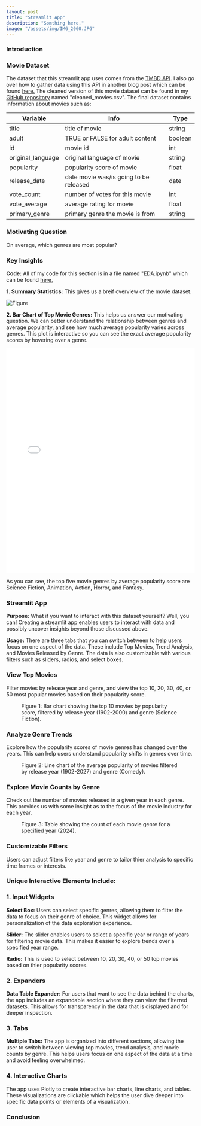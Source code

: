 ```yaml
---
layout: post
title: "Streamlit App"
description: "Somthing here."
image: "/assets/img/IMG_2060.JPG"
--- 
```


### Introduction

### Movie Dataset
The dataset that this streamlit app uses comes from the [TMBD API](https://developer.themoviedb.org/docs/getting-started). I also go over how to gather data using this API in another blog post which can be found [here.](https://laurenscarzella.github.io/my-blog/blog/api/) The cleaned version of this movie dataset can be found in my [GitHub repository](https://github.com/laurenscarzella/my-api) named "cleaned_movies.csv". The final dataset contains information about movies such as:

| Variable          | Info                                   | Type     |
|-------------------|----------------------------------------|----------|
| title             | title of movie                         | string   |
| adult             | TRUE or FALSE for adult content        | boolean  |
| id                | movie id                               | int      |
| original_language | original language of movie             | string   |
| popularity        | popularity score of movie              | float    |
| release_date      | date movie was/is going to be released | date     |
| vote_count        | number of votes for this movie         | int      |
| vote_average      | average rating for movie               | float    |
| primary_genre     | primary genre the movie is from        | string   |

### Motivating Question
On average, which genres are most popular?

### Key Insights
**Code:** All of my code for this section is in a file named "EDA.ipynb" which can be found [here.](https://github.com/laurenscarzella/my-api/blob/main/EDA.ipynb)

**1. Summary Statistics:** This gives us a breif overview of the movie dataset.

![Figure]({{site.url}}/{{site.baseurl}}/assets/img/summary_stats.png)

**2. Bar Chart of Top Movie Genres:** This helps us answer our motivating question. We can better understand the relationship between genres and average popularity, and see how much average popularity varies across genres. This plot is interactive so you can see the exact average popularity scores by hovering over a genre.

<iframe src="{{site.url}}/{{site.baseurl}}/assets/img/interactive_plot1.html" width="100%" height="600px" frameborder="0"></iframe>

As you can see, the top five movie genres by average popularity score are Science Fiction, Animation, Action, Horror, and Fantasy.  

### Streamlit App
**Purpose:** What if you want to interact with this dataset yourself? Well, you can! Creating a streamlit app enables users to interact with data and possibly uncover insights beyond those discussed above.

**Usage:** There are three tabs that you can switch between to help users focus on one aspect of the data. These include Top Movies, Trend Analysis, and Movies Released by Genre. The data is also customizable with various filters such as sliders, radios, and select boxes.

### View Top Movies
Filter movies by release year and genre, and view the top 10, 20, 30, 40, or 50 most popular movies based on their popularity score.

<figure>
	<img src="{{site.url}}/{{site.baseurl}}/assets/img/top.png" alt=""> 
	<figcaption>Figure 1: Bar chart showing the top 10 movies by popularity score, filtered by release year (1902-2000) and genre (Science Fiction).</figcaption>
</figure>

### Analyze Genre Trends
Explore how the popularity scores of movie genres has changed over the years. This can help users understand popularity shifts in genres over time.

<figure>
	<img src="{{site.url}}/{{site.baseurl}}/assets/img/trend.png" alt=""> 
	<figcaption>Figure 2: Line chart of the average popularity of movies filtered by release year (1902-2027) and genre (Comedy).</figcaption>
</figure>

### Explore Movie Counts by Genre
Check out the number of movies released in a given year in each genre. This provides us with some insight as to the focus of the movie industry for each year.

<figure>
	<img src="{{site.url}}/{{site.baseurl}}/assets/img/genre_table.png" alt=""> 
	<figcaption>Figure 3: Table showing the count of each movie genre for a specified year (2024).</figcaption>
</figure>

### Customizable Filters
Users can adjust filters like year and genre to tailor thier analysis to specific time frames or interests.

### Unique Interactive Elements Include:

### 1. Input Widgets

**Select Box:** Users can select specific genres, allowing them to filter the data to focus on their genre of choice. This widget allows for personalization of the data exploration experience.

**Slider:** The slider enables users to select a specific year or range of years for filtering movie data. This makes it easier to explore trends over a specified year range.

**Radio:** This is used to select between 10, 20, 30, 40, or 50 top movies based on thier popularity scores.

### 2. Expanders

**Data Table Expander:** For users that want to see the data behind the charts, the app includes an expandable section where they can view the filterred datasets. This allows for transparency in the data that is displayed and for deeper inspection.

### 3. Tabs

**Multiple Tabs:** The app is organized into different sections, allowing the user to switch between viewing top movies, trend analysis, and movie counts by genre. This helps users focus on one aspect of the data at a time and avoid feeling overwhelmed.

### 4. Interactive Charts

The app uses Plotly to create interactive bar charts, line charts, and tables. These visualizations are clickable which helps the user dive deeper into specific data points or elements of a visualization.

### Conclusion

